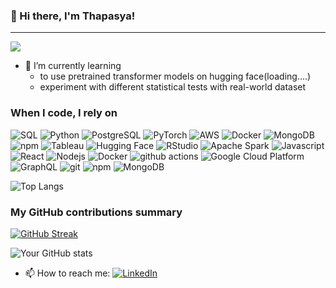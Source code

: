 ### 👋 Hi there, I'm Thapasya!
***
![](https://komarev.com/ghpvc/?username=thapasya-m&color=green)

- 🌱 I’m currently learning 
  * to use pretrained transformer models on hugging face(loading....)
  * experiment with different statistical tests with real-world dataset
  

<h3>When I code, I rely on</h3>
<p>
  <img alt="SQL" src="https://img.shields.io/badge/-SQL-00f?style=flat-square&logo=sql&logoColor=white" />
<img alt="Python" src="https://img.shields.io/badge/-Python-3776AB?style=flat-square&logo=python&logoColor=white" />
<img alt="PostgreSQL" src="https://img.shields.io/badge/-PostgreSQL-336791?style=flat-square&logo=postgresql&logoColor=white" />
<img alt="PyTorch" src="https://img.shields.io/badge/-PyTorch-EE4C2C?style=flat-square&logo=pytorch&logoColor=white" />
<img alt="AWS" src="https://img.shields.io/badge/-AWS-FF9900?style=flat-square&logo=amazon-aws&logoColor=white" />
<img alt="Docker" src="https://img.shields.io/badge/-Docker-2496ED?style=flat-square&logo=docker&logoColor=white" />
<img alt="MongoDB" src="https://img.shields.io/badge/-MongoDB-47A248?style=flat-square&logo=mongodb&logoColor=white" />
<img alt="npm" src="https://img.shields.io/badge/-npm-CB3837?style=flat-square&logo=npm&logoColor=white" />
<img alt="Tableau" src="https://img.shields.io/badge/-Tableau-E97627?style=flat-square&logo=tableau&logoColor=white" />
<img alt="Hugging Face" src="https://img.shields.io/badge/-Hugging%20Face-FFDA68?style=flat-square&logo=huggingface&logoColor=black" />
<img alt="RStudio" src="https://img.shields.io/badge/-RStudio-75AADB?style=flat-square&logo=rstudio&logoColor=white" />
<img alt="Apache Spark" src="https://img.shields.io/badge/-Apache%20Spark-E25A1C?style=flat-square&logo=apachespark&logoColor=white" />
  <img alt="Javascript" src="https://img.shields.io/badge/-javascript-f7df1c?style=flat-square&logo=javascript&logoColor=black" />
  <img alt="React" src="https://img.shields.io/badge/-React-45b8d8?style=flat-square&logo=react&logoColor=white" />
  <img alt="Nodejs" src="https://img.shields.io/badge/-Nodejs-43853d?style=flat-square&logo=Node.js&logoColor=white" />
  <img alt="Docker" src="https://img.shields.io/badge/-Docker-46a2f1?style=flat-square&logo=docker&logoColor=white" />
  <img alt="github actions" src="https://img.shields.io/badge/-Github_Actions-2088FF?style=flat-square&logo=github-actions&logoColor=white" />
  <img alt="Google Cloud Platform" src="https://img.shields.io/badge/-Google_Cloud_Platform-1a73e8?style=flat-square&logo=google-cloud&logoColor=white" />
  <img alt="GraphQL" src="https://img.shields.io/badge/-GraphQL-E10098?style=flat-square&logo=graphql&logoColor=white" />
  <img alt="git" src="https://img.shields.io/badge/-Git-F05032?style=flat-square&logo=git&logoColor=white" />
  <img alt="npm" src="https://img.shields.io/badge/-NPM-CB3837?style=flat-square&logo=npm&logoColor=white" />
  <img alt="MongoDB" src="https://img.shields.io/badge/-MongoDB-13aa52?style=flat-square&logo=mongodb&logoColor=white" />
</p>

![Top Langs](https://github-readme-stats.vercel.app/api/top-langs/?username=thapasya-m&layout=compact)

<h3>My GitHub contributions summary</h3>

[![GitHub Streak](https://github-readme-streak-stats.herokuapp.com?user=thapasya-m&theme=dark&ring=fb4362&file=fb4362&currStreakNum=fb4362&currStreakLabel=fb4362&hide_border=true)](https://git.io/streak-stats)

![Your GitHub stats](https://github-readme-stats.vercel.app/api?username=thapasya-m&hide_border=true&show_icons=true&bg_color=151515&title_color=fb4362&icon_color=fb4362&text_bold=false&text_color=9e9e9e&hide_rank=True&hide=contribs)

- 📫 How to reach me: [![LinkedIn](https://img.shields.io/badge/-LinkedIn-blue?style=flat-square&logo=linkedin&logoColor=white)](https://www.linkedin.com/in/thapasya/)

<!--
**thapasya-m/thapasya-m** is a ✨ _special_ ✨ repository because its `README.md` (this file) appears on your GitHub profile.

Here are some ideas to get you started:

- 🔭 I’m currently working on ...
- 🌱 I’m currently learning ...
- 👯 I’m looking to collaborate on ...
- 🤔 I’m looking for help with ...
- 💬 Ask me about ...
- 📫 How to reach me: ...
- 😄 Pronouns: ...
- ⚡ Fun fact: ...
-->
